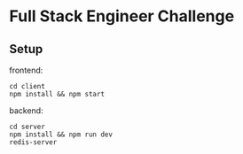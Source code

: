 # Full Stack Engineer Challenge

## Setup

frontend:

```
cd client
npm install && npm start
```

backend:

```
cd server
npm install && npm run dev
redis-server
```
